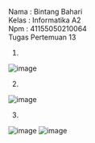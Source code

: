 Nama : Bintang Bahari <br> 
Kelas : Informatika A2 <br>
Npm : 41155050210064 <br>
Tugas Pertemuan 13 <br>
1. <br>
 ![image](https://github.com/user-attachments/assets/b067eb2d-5723-4d25-994f-f0c2d29f6c5b)

2. <br>
 ![image](https://github.com/user-attachments/assets/0c720a0d-70eb-4309-ab2d-bca694f8d9bf)

3. <br>
 ![image](https://github.com/user-attachments/assets/d05e222e-2798-48c4-8aeb-584d79d53fd3)
 ![image](https://github.com/user-attachments/assets/602126a7-d3f5-47e9-8c5b-1edd3f8cbfca)


 

